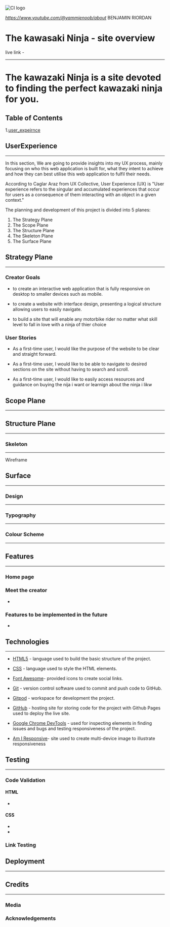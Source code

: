 ![CI logo](https://codeinstitute.s3.amazonaws.com/fullstack/ci_logo_small.png) 

<cite>https://www.youtube.com/@yammienoob/about</cite>
BENJAMIN RIORDAN

# **The kawasaki Ninja - site overview**


live link -

---
# The kawazaki Ninja is a site devoted to finding the perfect kawazaki ninja for you. 


## Table of Contents
1.[user_expeirnce](UserExperience)

## UserExperience


---

In this section, We are going to provide insights into my UX process, mainly focusing on who this web application is built for, what they intent to achieve and how they can best utilise this web application to fulfil their needs.

According to Caglar Araz from UX Collective, User Experience (UX) is "User experience refers to the singular and accumulated experiences that occur for users as a consequence of them interacting with an object in a given context."

The planning and development of this project is divided into 5 planes:

1. The Strategy Plane
2. The Scope Plane
3. The Structure Plane
4. The Skeleton Plane
5. The Surface Plane

## **Strategy Plane**

---

### Creator Goals

-   to create an interactive web application that is fully responsive on desktop to smaller devices such as mobile.

-   to create a website with interface design, presenting a logical structure allowing users to easily navigate.

-   to build a site that will enable any motorbike rider no matter what skill level to fall in love with a ninja of thier choice

### User Stories

-   As a first-time user, I would like the purpose of the website to be clear and straight forward.

-   As a first-time user, I would like to be able to navigate to desired sections on the site without having to search and scroll.

-   As a first-time user, I would like to easily access resources and guidance on buying the nija i want or learnign about the ninja i likw

## **Scope Plane**

---

## **Structure Plane**

---

### **Skeleton**
---
Wireframe



## **Surface**

---

### Design

---

### Typography

---

### Colour Scheme

---

## **Features**


---

### Home page

### Meet the creator

-
### Features to be implemented in the future

-
## **Technologies**

---

-   [HTML5](https://www.w3schools.com/html/) - language used to build the basic structure of the project.

-   [CSS](https://www.w3schools.com/css/) - language used to style the HTML elements.
 
-   [Font Awesome](https://fontawesome.com/)- provided icons to create social links.

-   [Git](https://git-scm.com/) - version control software used to commit and push code to GitHub.

-   [Gitpod](https://gitpod.io/) - workspace for development the project.

-   [GitHub](https://github.com/) - hosting site for storing code for the project with Github Pages used to deploy the live site.

-   [Google Chrome DevTools](https://developers.google.com/web/tools/chrome-devtools) - used for inspecting elements in finding issues and bugs and testing responsiveness of the project.

-   [Am I Responsive](http://ami.responsivedesign.is/)- site used to create multi-device image to illustrate responsiveness

## **Testing**

---

### Code Validation

#### HTML

-  


#### CSS

- 
-   


### Link Testing




## **Deployment**

---


## **Credits**

---

### Media


### Acknowledgements
